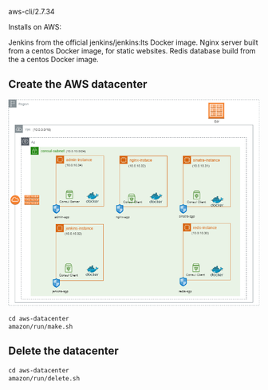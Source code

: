 
aws-cli/2.7.34

Installs on AWS:

 Jenkins from the official jenkins/jenkins:lts Docker image.
 Nginx server built from a centos Docker image, for static websites.
 Redis database build from the a centos Docker image.


## Create the AWS datacenter

![alt text](https://github.com/maxmin13/consul-prj/blob/master/vpc.png)

```
cd aws-datacenter
amazon/run/make.sh

```

## Delete the datacenter

```
cd aws-datacenter
amazon/run/delete.sh

```

